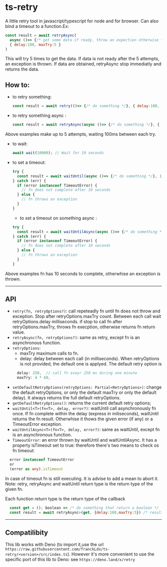# ts-retry
A little retry tool in javascript/typescript for node and for browser. Can also bind a timeout to a function.Ex:
```javascript
const result = await retryAsync(
  async ()=> {/* get some data if ready, throw an expection otherwise */}, 
  { delay:100, maxTry:5 }
)
```
This will try 5 times to get the data. If data is not ready after the 5 attempts,
an exception is thrown. If data are obtained, retryAsync stop immediatly and returns
the data. 

## How to:
* to retry something: 
  ```javascript
  const result = await retry(()=> {/* do something */}, { delay:100, maxTry:5 });
  ```

* to retry something async : 
  ```javascript
  const result = await retryAsync(async ()=> {/* do something */}, { delay:100, maxTry:5 });
  ```
Above examples make up to 5 attempts, waiting 100ms between each try.

* to wait:
  ```typescript
  await wait(10000); // Wait for 10 seconds
  ```

* to set a timeout: 
  ```typescript
  try {
    const result = await waitUntil(async ()=> {/* do something */}, 10000);
  } catch (err) {
    if (error instanceof TimeoutError) {
      // fn does not complete after 10 seconds
    } else {
      // fn throws an exception
    }
  }
  ```

  * to set a timeout on something async : 
  ```typescript
  try {
    const result = await waitUntilAsync(async ()=> {/* do something */}, 10000);
  } catch (err) {
    if (error instanceof TimeoutError) {
      // fn does not complete after 10 seconds
    } else {
      // fn throws an exception
    }
  }
  ```
Above examples fn has 10 seconds to complete, otherwhise an exception is thrown.

___
## API
* `retry(fn, retryOptions?)`: call repeteadly fn until fn does not throw and exception. Stop after retryOptions.maxTry count. Between each call wait retryOptions.delay milliseconds.
if stop to call fn after retryOptions.maxTry, throws fn execption, otherwise returns fn return value.
* `retryAsync(fn, retryOptions?)`: same as retry, except fn is an asynchronous function.
* `retryOptions`:
  - maxTry maximum calls to fn.
  - delay: delay between each call (in milliseconds).
  When retryOptions is not provided, the default one is applyed. The default retry option is
  ```typescript
    delay: 250,  // call fn eveyr 250 ms during one minute 
    maxTry: 4 * 60, 
  ```
* `setDefaultRetryOptions(retryOptions: Partial<RetryOptions>)`: change the default retryOptions, or only the default maxTry or only the default delay). It always returns the full default retryOptions.
* `getDefaultRetryOptions()`: returns the current default retry options;
* `waitUntil<T>(fn<T>, delay, error?)`: waitUntil call asynchronously fn once. If fn complete within the delay (express in miliseconds), waitUntil returns the fn result. Otherwhise it thows the given error (if any) or a TimeoutError exception.
* `waitUntilAsync<T>(fn<T>, delay, error?)`: same as waitUntil, except fn is an asynchronous function.
* `TimeoutError`: an error thrown by waitUntil and waitUntilAsync. It has a property isTimeout set to true: therefore there's two means to check os fn timeout:
```typescript
  error instanceof TimeoutError
  or
  (error as any).isTimeout
```
In case of timeout fn is still executing. It is advise to add a mean to abort it.
Note: retry, retryAsync and waitUntil return type is the return type of the given fn.

Each function return type is the return type of the callback 
```javascript
  const get = (); boolean => /* do something that return a boolean */
  const result = await retryAsync>(get, {delay:100,maxTry:5}) /* result is a boolean */
```

---
## Compatilibity
This lib works with Deno (to import it,use the url `https://raw.githubusercontent.com/franckLdx/ts-retry/<version>/src/index.ts`). However it's more convenient to use the specific port of this lib to Deno: see `https://deno.land/x/retry`
